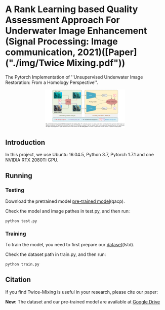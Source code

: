 # A Rank Learning based Quality Assessment Approach For Underwater Image Enhancement (Signal Processing: Image communication, 2021)([Paper]("./img/Twice Mixing.pdf"))
The Pytorch Implementation of ''Unsupervised Underwater Image Restoration: From a Homology Perspective''. 

<div align=center><img src="img/1.png" height = "50%" width = "50%"/></div>

## Introduction
In this project, we use Ubuntu 16.04.5, Python 3.7, Pytorch 1.7.1 and one NVIDIA RTX 2080Ti GPU. 

## Running

### Testing

Download the pretrained model [pre-trained model](https://pan.baidu.com/s/1ClGBtwXZzGrcLiwGf-IdfA (qacp))(qacp).

Check the model and image pathes in test.py, and then run:

```
python test.py
```

### Training

To train the model, you need to first prepare our [dataset](https://pan.baidu.com/s/10pSRRu9OyeaVh2ZlSh4BlA (lstd))(lstd). 

Check the dataset path in train.py, and then run:
```
python train.py
```

## Citation

If you find Twice-Mixing is useful in your research, please cite our paper:


**New:** The dataset and our pre-trained model are available at [Google Drive](https://drive.google.com/drive/folders/11HWoy_7HGOMIcuMlqYqNOuojQDrkBdvw?usp=sharing)







